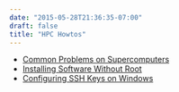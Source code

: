 ```yaml
---
date: "2015-05-28T21:36:35-07:00"
draft: false
title: "HPC Howtos"
---
```


* [Common Problems on Supercomputers](common-problems.html)
* [Installing Software Without Root](installing-without-root.html)
* [Configuring SSH Keys on Windows](ssh-keys-on-windows.html)
